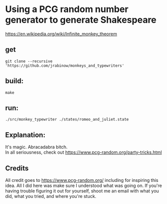 # Using a PCG random number generator to generate Shakespeare

https://en.wikipedia.org/wiki/Infinite_monkey_theorem

## get
```
git clone --recursive 'https://github.com/jrabinow/monkeys_and_typewriters'
```

## build:
```
make
```

## run:
```
./src/monkey_typewriter ./states/romeo_and_juliet.state
```

## Explanation:
It's magic. Abracadabra bitch.  
In all seriousness, check out https://www.pcg-random.org/party-tricks.html

## Credits
All credit goes to https://www.pcg-random.org/ including for inspiring this idea. All I did here was make sure I understood what was going on. If you're having trouble figuring it out for yourself, shoot me an email with what you did, what you tried, and where you're stuck.
